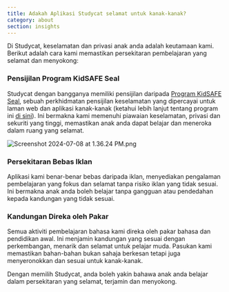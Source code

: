```yaml
---
title: Adakah Aplikasi Studycat selamat untuk kanak-kanak?
category: about
section: insights
---
```

Di Studycat, keselamatan dan privasi anak anda adalah keutamaan kami. Berikut adalah cara kami memastikan persekitaran pembelajaran yang selamat dan menyokong:


### Pensijilan Program KidSAFE Seal


Studycat dengan bangganya memiliki pensijilan daripada [Program KidSAFE Seal](https://www.kidsafeseal.com/certifiedproducts/studycat_fun_appseries.html), sebuah perkhidmatan pensijilan keselamatan yang dipercayai untuk laman web dan aplikasi kanak-kanak (ketahui lebih lanjut tentang program ini [di sini](https://www.kidsafeseal.com/aboutourprogram.html)). Ini bermakna kami memenuhi piawaian keselamatan, privasi dan sekuriti yang tinggi, memastikan anak anda dapat belajar dan meneroka dalam ruang yang selamat.


![Screenshot 2024-07-08 at 1.36.24 PM.png](https://help.studycat.com/hc/article_attachments/34779667893401)


### Persekitaran Bebas Iklan


Aplikasi kami benar-benar bebas daripada iklan, menyediakan pengalaman pembelajaran yang fokus dan selamat tanpa risiko iklan yang tidak sesuai. Ini bermakna anak anda boleh belajar tanpa gangguan atau pendedahan kepada kandungan yang tidak sesuai.


### Kandungan Direka oleh Pakar


Semua aktiviti pembelajaran bahasa kami direka oleh pakar bahasa dan pendidikan awal. Ini menjamin kandungan yang sesuai dengan perkembangan, menarik dan selamat untuk pelajar muda. Pasukan kami memastikan bahan-bahan bukan sahaja berkesan tetapi juga menyeronokkan dan sesuai untuk kanak-kanak.


Dengan memilih Studycat, anda boleh yakin bahawa anak anda belajar dalam persekitaran yang selamat, terjamin dan menyokong.